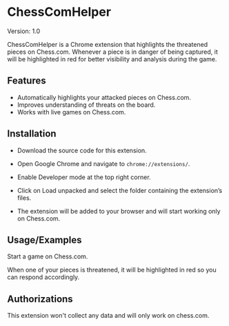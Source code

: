 # ChessComHelper

Version: 1.0

ChessComHelper is a Chrome extension that highlights the threatened pieces on Chess.com. Whenever a piece is in danger of being captured, it will be highlighted in red for better visibility and analysis during the game.

## Features

- Automatically highlights your attacked pieces on Chess.com.
- Improves understanding of threats on the board.
- Works with live games on Chess.com.

## Installation

- Download the source code for this extension.

- Open Google Chrome and navigate to ```chrome://extensions/```.

- Enable Developer mode at the top right corner.

- Click on Load unpacked and select the folder containing the extension’s files.

- The extension will be added to your browser and will start working only on Chess.com.

## Usage/Examples

Start a game on Chess.com.

When one of your pieces is threatened, it will be highlighted in red so you can respond accordingly.

## Authorizations

This extension won't collect any data and will only work on chess.com.
